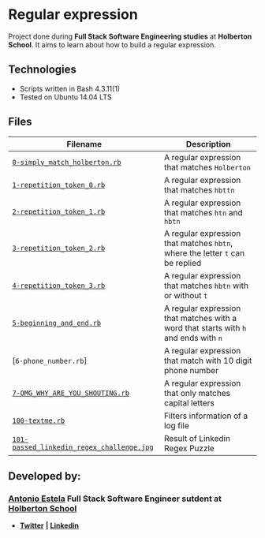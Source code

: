 # Regular expression
Project done during **Full Stack Software Engineering studies** at **Holberton School**. It aims to learn about how to build a regular expression.

## Technologies
* Scripts written in Bash 4.3.11(1)
* Tested on Ubuntu 14.04 LTS

## Files

| Filename | Description |
| -------- | ----------- |
| [`0-simply_match_holberton.rb`](0-simply_match_holberton.rb) | A regular expression that matches `Holberton` |
| [`1-repetition_token_0.rb`](1-repetition_token_0.rb) | A regular expression that matches `hbttn` |
| [`2-repetition_token_1.rb`](2-repetition_token_1.rb) | A regular expression that matches `htn` and `hbtn` |
| [`3-repetition_token_2.rb`](3-repetition_token_2.rb) | A regular expression that matches `hbtn`, where the letter `t` can be replied |
| [`4-repetition_token_3.rb`](4-repetition_token_3.rb) | A regular expression that matches `hbtn` with or without `t` |
| [`5-beginning_and_end.rb`](5-beginning_and_end.rb) | A regular expression that matches with a word that starts with `h` and ends with `n` |
| [`6-phone_number.rb`] | A regular expression that match with 10 digit phone number|
| [`7-OMG_WHY_ARE_YOU_SHOUTING.rb`](7-OMG_WHY_ARE_YOU_SHOUTING.rb) | A regular expression that only matches capital letters |
| [`100-textme.rb`](100-textme.rb) | Filters information of a log file |
| [`101-passed_linkedin_regex_challenge.jpg`](101-passed_linkedin_regex_challenge.jpg) | Result of Linkedin Regex Puzzle |


## Developed by:

### [**Antonio Estela**](https://github.com/AntonioEstela) Full Stack Software Engineer sutdent at [**Holberton School**](https://www.holbertonschool.com/)

- [**Twitter**](https://twitter.com/Antonio__Estela) **|** [**Linkedin**](https://www.linkedin.com/in/antonio-josé-estela-7b2a64156/)
